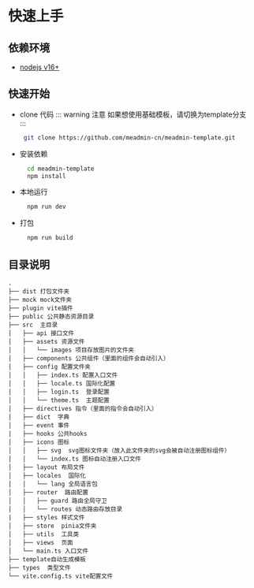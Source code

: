 # 快速上手

## 依赖环境
- [nodejs v16+](https://nodejs.org/en/)

## 快速开始
- clone 代码
    ::: warning 注意
    如果想使用基础模板，请切换为template分支   
    :::
  ``` sh
   git clone https://github.com/meadmin-cn/meadmin-template.git 
  ```
- 安装依赖
  ``` sh
    cd meadmin-template
    npm install
  ```
- 本地运行
  ``` sh
    npm run dev
  ```
- 打包
  ``` sh
    npm run build
  ```

## 目录说明
```
.
├── dist 打包文件夹
├── mock mock文件夹
├── plugin vite插件
├── public 公共静态资源目录
├── src  主目录
│   ├── api 接口文件
│   ├── assets 资源文件
│   │   └── images 项目存放图片的文件夹
│   ├── components 公共组件（里面的组件会自动引入）
│   ├── config 配置文件夹
│   │   ├── index.ts 配置入口文件
│   │   ├── locale.ts 国际化配置
│   │   ├── login.ts  登录配置
│   │   └── theme.ts  主题配置
│   ├── directives 指令（里面的指令会自动引入）
│   ├── dict  字典
│   ├── event 事件
|   ├── hooks 公共hooks
│   ├── icons 图标
│   │   ├── svg  svg图标文件夹（放入此文件夹的svg会被自动注册图标组件）
│   │   └── index.ts 图标自动注册入口文件
│   ├── layout 布局文件
│   ├── locales  国际化
│   │   └── lang 全局语言包
│   ├── router  路由配置
│   │   ├── guard 路由全局守卫
│   │   └── routes 动态路由存放目录
|   ├── styles 样式文件 
│   ├── store  pinia文件夹
│   ├── utils  工具类
│   ├── views  页面
│   └── main.ts 入口文件
├── template自动生成模板
├── types  类型文件
└── vite.config.ts vite配置文件
```

